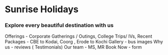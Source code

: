 # Sunrise Holidays

### Explore every beautiful destination with us

Offerings - Corporate Gatherings / Outings, College Trips/ IVs, 
Recent Packages - CBE to Kodai, Coorg , Erode to Kochi
Gallery - bus images
Why us - reviews ( Testimonials)
Our team - MS, MR
Book Now - form
